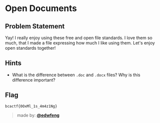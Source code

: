 # Open Documents

## Problem Statement
Yay! I really enjoy using these free and open file standards. I love them so much, that I made a file expressing how much I like using them. Let's enjoy open standards together!

## Hints
* What is the difference between `.doc` and `.docx` files? Why is this difference important?

## Flag
`bcactf{0OxMl_1s_4m4z1Ng}`

> made by: [**@edwfeng**](https://github.com/edwfeng)